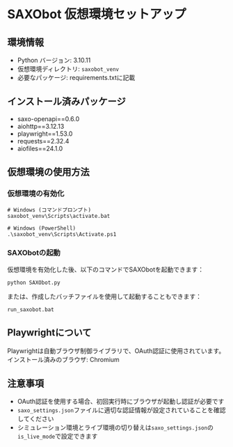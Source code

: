 # SAXObot 仮想環境セットアップ

## 環境情報

- Python バージョン: 3.10.11
- 仮想環境ディレクトリ: `saxobot_venv`
- 必要なパッケージ: requirements.txtに記載

## インストール済みパッケージ

- saxo-openapi==0.6.0
- aiohttp==3.12.13
- playwright==1.53.0
- requests==2.32.4
- aiofiles==24.1.0

## 仮想環境の使用方法

### 仮想環境の有効化

```
# Windows (コマンドプロンプト)
saxobot_venv\Scripts\activate.bat

# Windows (PowerShell)
.\saxobot_venv\Scripts\Activate.ps1
```

### SAXObotの起動

仮想環境を有効化した後、以下のコマンドでSAXObotを起動できます：

```
python SAXObot.py
```

または、作成したバッチファイルを使用して起動することもできます：

```
run_saxobot.bat
```

## Playwrightについて

Playwrightは自動ブラウザ制御ライブラリで、OAuth認証に使用されています。
インストール済みのブラウザ: Chromium

## 注意事項

- OAuth認証を使用する場合、初回実行時にブラウザが起動し認証が必要です
- `saxo_settings.json`ファイルに適切な認証情報が設定されていることを確認してください
- シミュレーション環境とライブ環境の切り替えは`saxo_settings.json`の`is_live_mode`で設定できます 